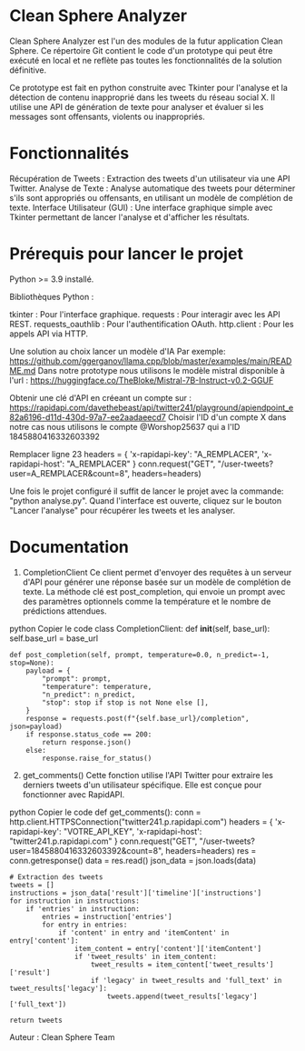 # Clean Sphere Analyzer
Clean Sphere Analyzer est l'un des modules de la futur application Clean Sphere. Ce répertoire Git contient le code d'un prototype qui peut être exécuté en local et ne reflète pas toutes les fonctionnalités de la solution définitive.

Ce prototype est fait en python construite avec Tkinter pour l'analyse et la détection de contenu inapproprié dans les tweets du réseau social X. Il utilise une API de génération de texte pour analyser et évaluer si les messages sont offensants, violents ou inappropriés.

# Fonctionnalités
Récupération de Tweets : Extraction des tweets d'un utilisateur via une API Twitter.
Analyse de Texte : Analyse automatique des tweets pour déterminer s'ils sont appropriés ou offensants, en utilisant un modèle de complétion de texte.
Interface Utilisateur (GUI) : Une interface graphique simple avec Tkinter permettant de lancer l'analyse et d'afficher les résultats.

# Prérequis pour lancer le projet
Python >= 3.9 installé.

Bibliothèques Python :

tkinter : Pour l'interface graphique.
requests : Pour interagir avec les API REST.
requests_oauthlib : Pour l'authentification OAuth.
http.client : Pour les appels API via HTTP.

Une solution au choix lancer un modèle d'IA
Par exemple: https://github.com/ggerganov/llama.cpp/blob/master/examples/main/README.md
Dans notre prototype nous utilisons le modèle mistral disponible à l'url : https://huggingface.co/TheBloke/Mistral-7B-Instruct-v0.2-GGUF

Obtenir une clé d'API en créeant un compte sur : https://rapidapi.com/davethebeast/api/twitter241/playground/apiendpoint_e82a6196-d11d-430d-97a7-ee2aadaeecd7
Choisir l'ID d'un compte X dans notre cas nous utilisons le compte @Worshop25637 qui a l'ID 1845880416332603392

Remplacer ligne 23
    headers = {
        'x-rapidapi-key': "A_REMPLACER",
        'x-rapidapi-host': "A_REMPLACER"
    }
    conn.request("GET", "/user-tweets?user=A_REMPLACER&count=8", headers=headers)


Une fois le projet configuré il suffit de lancer le projet avec la commande: "python analyse.py".
Quand l'interface est ouverte, cliquez sur le bouton "Lancer l'analyse" pour récupérer les tweets et les analyser.


# Documentation

1. CompletionClient
Ce client permet d'envoyer des requêtes à un serveur d'API pour générer une réponse basée sur un modèle de complétion de texte. La méthode clé est post_completion, qui envoie un prompt avec des paramètres optionnels comme la température et le nombre de prédictions attendues.

python
Copier le code
class CompletionClient:
    def __init__(self, base_url):
        self.base_url = base_url

    def post_completion(self, prompt, temperature=0.0, n_predict=-1, stop=None):
        payload = {
            "prompt": prompt,
            "temperature": temperature,
            "n_predict": n_predict,
            "stop": stop if stop is not None else [],
        }
        response = requests.post(f"{self.base_url}/completion", json=payload)
        if response.status_code == 200:
            return response.json()
        else:
            response.raise_for_status()
2. get_comments()
Cette fonction utilise l'API Twitter pour extraire les derniers tweets d'un utilisateur spécifique. Elle est conçue pour fonctionner avec RapidAPI.

python
Copier le code
def get_comments():
    conn = http.client.HTTPSConnection("twitter241.p.rapidapi.com")
    headers = {
        'x-rapidapi-key': "VOTRE_API_KEY",
        'x-rapidapi-host': "twitter241.p.rapidapi.com"
    }
    conn.request("GET", "/user-tweets?user=1845880416332603392&count=8", headers=headers)
    res = conn.getresponse()
    data = res.read()
    json_data = json.loads(data)

    # Extraction des tweets
    tweets = []
    instructions = json_data['result']['timeline']['instructions']
    for instruction in instructions:
        if 'entries' in instruction:
            entries = instruction['entries']
            for entry in entries:
                if 'content' in entry and 'itemContent' in entry['content']:
                    item_content = entry['content']['itemContent']
                    if 'tweet_results' in item_content:
                        tweet_results = item_content['tweet_results']['result']
                        if 'legacy' in tweet_results and 'full_text' in tweet_results['legacy']:
                            tweets.append(tweet_results['legacy']['full_text'])

    return tweets

Auteur : Clean Sphere Team